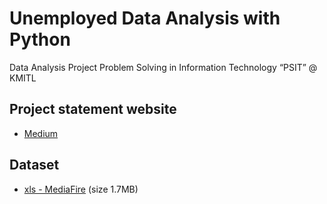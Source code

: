 # Unemployed Data Analysis with Python
Data Analysis Project Problem Solving in Information Technology “PSIT” @ KMITL

## Project statement website
* [Medium](https://medium.com/unemployed-data-analysis)

## Dataset
* [xls - MediaFire](https://www.mediafire.com/file/3kb4s28851o9g13/%2805%2900_S-lfs-y_2559_000_000000_00500.xls) (size 1.7MB)
